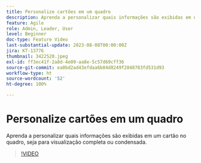 ```yaml
---
title: Personalize cartões em um quadro
description: Aprenda a personalizar quais informações são exibidas em um cartão no quadro, seja para visualização completa ou condensada.
feature: Agile
role: Admin, Leader, User
level: Beginner
doc-type: Feature Video
last-substantial-update: 2023-08-08T00:00:00Z
jira: KT-13776
thumbnail: 3422520.jpeg
exl-id: ff3ec41f-2a8d-4e09-aa8e-5c57d69cff36
source-git-commit: ea0bd2ad43efdaa6b84d8249f2848783fd531d93
workflow-type: ht
source-wordcount: '52'
ht-degree: 100%

---
```


# Personalize cartões em um quadro

Aprenda a personalizar quais informações são exibidas em um cartão no quadro, seja para visualização completa ou condensada.

>[!VIDEO](https://video.tv.adobe.com/v/3422520/?quality=12&learn=on)
